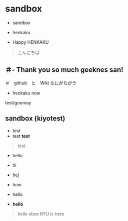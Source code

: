 # sandbox

- sandbox

- henkaku

- Happy HENKAKU

> こんにちは

＃- Thank you so much geeknes san!
 - 
 ＃　github　と　Wiki なにがちがう

- henkaku now

test/goomay

## sandbox (kiyotest)
- test
- test
**test**
> test
- hello
- hi
- hej
- how

- hello
- **hello**
> hello
xbox
RYU is here
